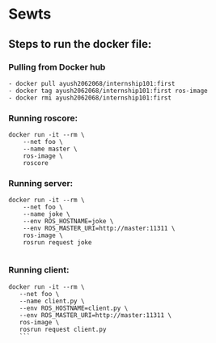 # Sewts

## Steps to run the docker file:

### Pulling from Docker hub


```
- docker pull ayush2062068/internship101:first
- docker tag ayush2062068/internship101:first ros-image
- docker rmi ayush2062068/internship101:first

```

### Running roscore:

```
docker run -it --rm \
    --net foo \
    --name master \
    ros-image \
    roscore
```

### Running server:
```
docker run -it --rm \
    --net foo \
    --name joke \
    --env ROS_HOSTNAME=joke \
    --env ROS_MASTER_URI=http://master:11311 \
    ros-image \
    rosrun request joke
    
 ```
 
 ### Running client:
 ```
 docker run -it --rm \
    --net foo \
    --name client.py \
    --env ROS_HOSTNAME=client.py \
    --env ROS_MASTER_URI=http://master:11311 \
    ros-image \
    rosrun request client.py
    ```
